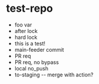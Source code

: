 # test-repo

- foo var
- after lock
- hard lock
- this is a test!
- main-feeder commit
- PR req
- PR req, no bypass
- local no_push
- to-staging -- merge with action?
